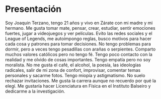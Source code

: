 # Presentación
Soy Joaquin Terzano, tengo 21 años y vivo en Zárate con mi madre y mi hermano. Me gusta tomar mate, pensar, crear, estudiar, sentir emociones fuertes, jugar a videojuegos y ver películas. Evito las redes sociales y el League of Legends, me autoimpongo reglas, busco motivos para hacer cada cosa y patrones para tomar decisiones. No tengo problemas para dormir, pero a veces tengo pesadillas con arañas o serpientes. Comparto muchos valores católicos pero no tengo fé. Tengo poco contacto con la realidad y me olvido de cosas importantes. Tengo empatía pero no soy moralista. No me gusta el café, el alcohol, la poesía, las ideologías radicales, salir de mi zona de confort, improvisar, comentar temas personales y sacarme fotos. Tengo miopía y astigmatismo. No suelo rechazar invitaciones. Me gusta la carrera aunque no recuerdo por qué la elegí. Me gustaría hacer Licenciatura en Física en el Instituto Balseiro y dedicarme a la investigación.
